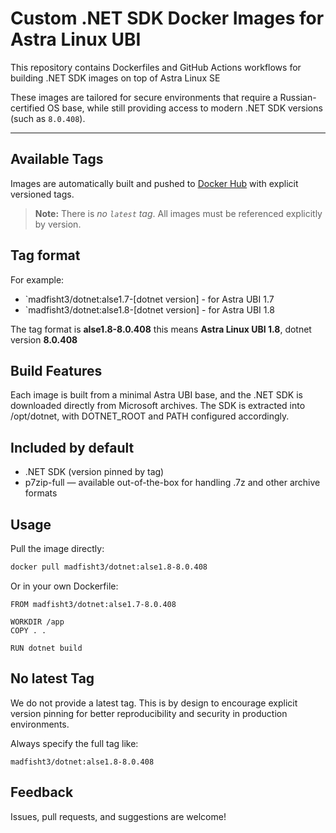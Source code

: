 # Custom .NET SDK Docker Images for Astra Linux UBI

This repository contains Dockerfiles and GitHub Actions workflows for building .NET SDK images on top of Astra Linux SE

These images are tailored for secure environments that require a Russian-certified OS base, while still providing access to modern .NET SDK versions (such as `8.0.408`).

---

## Available Tags

Images are automatically built and pushed to [Docker Hub](https://hub.docker.com/r/madfisht3) with explicit versioned tags.

> **Note:** There is *no `latest` tag*. All images must be referenced explicitly by version.

## Tag format
For example:
- `madfisht3/dotnet:alse1.7-[dotnet version] - for Astra UBI 1.7
- `madfisht3/dotnet:alse1.8-[dotnet version] - for Astra UBI 1.8

The tag format is **alse1.8-8.0.408** this means **Astra Linux UBI 1.8**, dotnet version **8.0.408**

## Build Features

Each image is built from a minimal Astra UBI base, and the .NET SDK is downloaded directly from Microsoft archives. 
The SDK is extracted into /opt/dotnet, with DOTNET_ROOT and PATH configured accordingly.

## Included by default

- .NET SDK (version pinned by tag)
- p7zip-full — available out-of-the-box for handling .7z and other archive formats

## Usage

Pull the image directly:

```bash
docker pull madfisht3/dotnet:alse1.8-8.0.408
```

Or in your own Dockerfile:

```
FROM madfisht3/dotnet:alse1.7-8.0.408

WORKDIR /app
COPY . .

RUN dotnet build
```

## No latest Tag

We do not provide a latest tag. This is by design to encourage explicit version pinning for better reproducibility and security in production environments.

Always specify the full tag like:

```
madfisht3/dotnet:alse1.8-8.0.408
```

## Feedback

Issues, pull requests, and suggestions are welcome!


